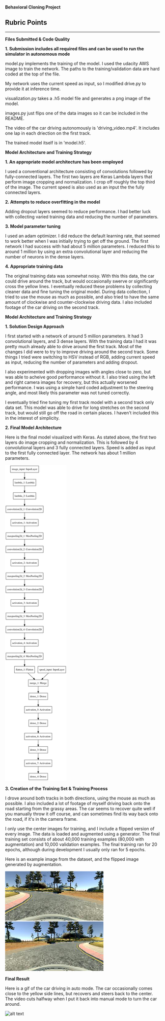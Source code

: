 **Behavioral Cloning Project**


[//]: # (Image References)

[image1]: ./model.png "Model Visualization"
[image2]: ./driving_video.gif "Autonomous Driving Video"
[image3]: ./data_sample.png
[image4]: ./flipped_data_sample.png

## Rubric Points

---
**Files Submitted & Code Quality**

**1. Submission includes all required files and can be used to run the simulator in autonomous mode**

model.py implements the training of the model. I used the udacity AWS image to train the network. The paths to the training/validation data are hard coded at the top of the file.

My network uses the current speed as input, so I modified drive.py to provide it at inference time.

visualization.py takes a .h5 model file and generates a png image of the model.

images.py just flips one of the data images so it can be included in the README.

The video of the car driving autonomously is 'driving_video.mp4'. It includes one lap in each driection on the first track.

The trained model itself is in 'model.h5'.

**Model Architecture and Training Strategy**

**1. An appropriate model architecture has been employed**

I used a conventional architecture consisting of convolutions followed by fully-connected layers. The first two layers are Keras Lambda layers that perform image cropping and normalization. I crop off roughly the top third of the image. The current speed is also used as an input the the fully connected layers.

**2. Attempts to reduce overfitting in the model**

Adding dropout layers seemed to reduce performance. I had better luck with collecting varied training data and reducing the number of parameters.

**3. Model parameter tuning**

I used an adam optimizer. I did reduce the default learning rate, that seemed to work better when I was initially trying to get off the ground. The first network I had success with had about 5 million parameters. I reduced this to around 1 million by using an extra convolutional layer and reducing the number of neurons in the dense layers.

**4. Appropriate training data**

The original training data was somewhat noisy. With this this data, the car could drive around the track, but would occasionally swerve or significantly cross the yellow lines. I eventually reduced these problems by collecting cleaner data and fine tuning the original model. During data collection, I tried to use the mouse as much as possible, and also tried to have the same amount of clockwise and counter-clockwise driving data. I also included footage of the car driving on the second track.

**Model Architecture and Training Strategy**

**1. Solution Design Approach**

I first started with a network of around 5 million parameters. It had 3 convolutional layers, and 3 dense layers. With the training data I had it was pretty much already able to drive around the first track. Most of the changes I did were to try to improve driving around the second track. Some things I tried were switching to HSV instead of RGB, adding current speed as input, reducing the number of parameters and adding dropout.

I also experimented with dropping images with angles close to zero, but was able to acheive good performance without it. I also tried using the left and right camera images for recovery, but this actually worsened performance. I was using a simple hard coded adjustment to the steering angle, and most likely this parameter was not tuned correctly.

I eventually tried fine tuning my first track model with a second track only data set. This model was able to drive for long stretches on the second track, but would still go off the road in certain places. I haven't included this in the interest of simplicity.

**2. Final Model Architecture**

Here is the final model visualized with Keras. As stated above, the first two layers do image cropping and normalization. This is followed by 4 convolutional layers and 3 fully connected layers. Speed is added as input to the first fully connected layer. The network has about 1 million parameters.

![alt text][image1]

**3. Creation of the Training Set & Training Process**

I drove around both tracks in both directions, using the mouse as much as possible. I also included a lot of footage of myself driving back onto the road starting from the grassy areas. The car seems to recover quite well if you manually throw it off course, and can sometimes find its way back onto the road, if it's in the camera frame.

I only use the center images for training, and I include a flipped version of every image. The data is loaded and augmented using a generator. The final training set consists of about 40,000 training examples (80,000 with augmentation) and 10,000 validation examples. The final training ran for 20 epochs, although during development I usually only ran for 5 epochs.

Here is an example image from the dataset, and the flipped image generated by augmentation.

![alt text][image3] ![alt text][image4]

**Final Result**

Here is a gif of the car driving in auto mode. The car occasionally comes close to the yellow side lines, but recovers and steers back to the center. The video cuts halfway when I put it back into manual mode to turn the car around.

![alt text][image2]


